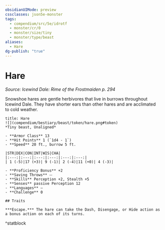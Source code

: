 ```yaml
---
obsidianUIMode: preview
cssclasses: json5e-monster
tags:
  - compendium/src/5e/idrotf
  - monster/cr/0
  - monster/size/tiny
  - monster/type/beast
aliases:
  - Hare
dg-publish: "true"
---
```

# Hare
*Source: Icewind Dale: Rime of the Frostmaiden p. 294*  

Snowshoe hares are gentle herbivores that live in burrows throughout Icewind Dale. They have shorter ears than other hares and are acclimated to cold weather.

```ad-statblock
title: Hare
![](compendium/bestiary/beast/token/hare.png#token)
*Tiny beast, Unaligned*

- **Armor Class** 13 
- **Hit Points** 1 (`1d4 - 1`)
- **Speed** 20 ft., burrow 5 ft.

|STR|DEX|CON|INT|WIS|CHA|
|:---:|:---:|:---:|:---:|:---:|:---:|
| 1 (-5)|17 (+3)| 9 (-1)| 2 (-4)|11 (+0)| 4 (-3)|

- **Proficiency Bonus** +2
- **Saving Throws** ⏤
- **Skills** Perception +2, Stealth +5
- **Senses** passive Perception 12
- **Languages** —
- **Challenge** 0

## Traits

***Escape.*** The hare can take the Dash, Disengage, or Hide action as a bonus action on each of its turns.
```
^statblock